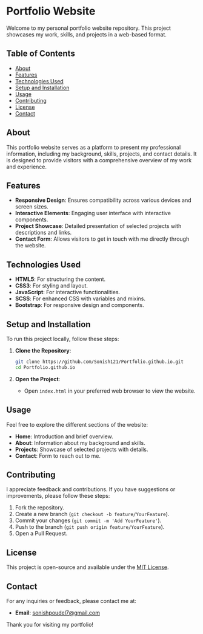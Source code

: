 # Portfolio Website

Welcome to my personal portfolio website repository. This project showcases my work, skills, and projects in a web-based format.

## Table of Contents

- [About](#about)
- [Features](#features)
- [Technologies Used](#technologies-used)
- [Setup and Installation](#setup-and-installation)
- [Usage](#usage)
- [Contributing](#contributing)
- [License](#license)
- [Contact](#contact)

## About

This portfolio website serves as a platform to present my professional information, including my background, skills, projects, and contact details. It is designed to provide visitors with a comprehensive overview of my work and experience.

## Features

- **Responsive Design**: Ensures compatibility across various devices and screen sizes.
- **Interactive Elements**: Engaging user interface with interactive components.
- **Project Showcase**: Detailed presentation of selected projects with descriptions and links.
- **Contact Form**: Allows visitors to get in touch with me directly through the website.

## Technologies Used

- **HTML5**: For structuring the content.
- **CSS3**: For styling and layout.
- **JavaScript**: For interactive functionalities.
- **SCSS**: For enhanced CSS with variables and mixins.
- **Bootstrap**: For responsive design and components.

## Setup and Installation

To run this project locally, follow these steps:

1. **Clone the Repository**:
   ```bash
   git clone https://github.com/Sonish121/Portfolio.github.io.git
   cd Portfolio.github.io
   ```

2. **Open the Project**:
   - Open `index.html` in your preferred web browser to view the website.

## Usage

Feel free to explore the different sections of the website:

- **Home**: Introduction and brief overview.
- **About**: Information about my background and skills.
- **Projects**: Showcase of selected projects with details.
- **Contact**: Form to reach out to me.

## Contributing

I appreciate feedback and contributions. If you have suggestions or improvements, please follow these steps:

1. Fork the repository.
2. Create a new branch (`git checkout -b feature/YourFeature`).
3. Commit your changes (`git commit -m 'Add YourFeature'`).
4. Push to the branch (`git push origin feature/YourFeature`).
5. Open a Pull Request.

## License

This project is open-source and available under the [MIT License](LICENSE).

## Contact

For any inquiries or feedback, please contact me at:

- **Email**: [sonishpoudel7@gmail.com](mailto:sonishpoudel7@gmail.com)

Thank you for visiting my portfolio!
